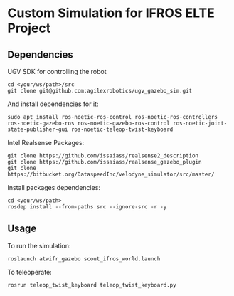 # Custom Simulation for IFROS ELTE Project

## Dependencies

UGV SDK for controlling the robot
```
cd <your/ws/path>/src
git clone git@github.com:agilexrobotics/ugv_gazebo_sim.git
```
And install dependencies for it:
```
sudo apt install ros-noetic-ros-control ros-noetic-ros-controllers ros-noetic-gazebo-ros ros-noetic-gazebo-ros-control ros-noetic-joint-state-publisher-gui ros-noetic-teleop-twist-keyboard 
```
Intel Realsense Packages:
```
git clone https://github.com/issaiass/realsense2_description
git clone https://github.com/issaiass/realsense_gazebo_plugin
git clone https://bitbucket.org/DataspeedInc/velodyne_simulator/src/master/
```

Install packages dependencies:
```
cd <your/ws/path>
rosdep install --from-paths src --ignore-src -r -y
```

## Usage

To run the simulation:

```
roslaunch atwifr_gazebo scout_ifros_world.launch
```
To teleoperate:
```
rosrun teleop_twist_keyboard teleop_twist_keyboard.py
```